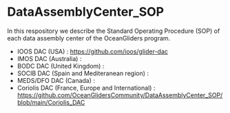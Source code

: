 # DataAssemblyCenter_SOP
In this respository we describe the Standard Operating Procedure (SOP) of each data assembly center of the OceanGliders program.

- IOOS DAC (USA) : https://github.com/ioos/glider-dac
- IMOS DAC (Australia) : 
- BODC DAC (United Kingdom) : 
- SOCIB DAC (Spain and Mediteranean region) : 
- MEDS/DFO DAC (Canada) : 
- Coriolis DAC (France, Europe and International) : https://github.com/OceanGlidersCommunity/DataAssemblyCenter_SOP/blob/main/Coriolis_DAC
